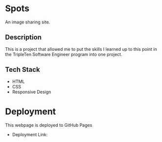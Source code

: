# Spots

An image sharing site.

## Description

This is a project that allowed me to put the skills I learned up to this point in the TripleTen Software Engineer program into one project.

## Tech Stack

- HTML
- CSS
- Responsive Design

# Deployment

This webpage is deployed to GitHub Pages

- Deployment Link:
